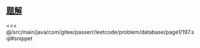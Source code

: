 <!-- @include: @/src/main/java/com/gitee/passerr/leetcode/problem/database/page1/197.md -->
## [题解](https://github.com/PasseRR/JavaLeetCode/blob/master/src/main/java/com/gitee/passerr/leetcode/problem/database/page1/197.sql)
<<< @/src/main/java/com/gitee/passerr/leetcode/problem/database/page1/197.sql#snippet
